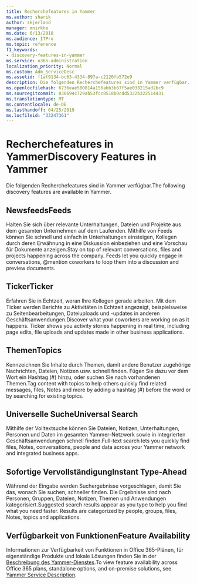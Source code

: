 ```yaml
---
title: Recherchefeatures in Yammer
ms.author: sharik
author: skjerland
manager: mnirkhe
ms.date: 6/13/2018
ms.audience: ITPro
ms.topic: reference
f1_keywords:
- discovery-features-in-yammer
ms.service: o365-administration
localization_priority: Normal
ms.custom: Adm_ServiceDesc
ms.assetid: f1af9134-bc63-4334-897a-c2120fb572e9
description: Die folgenden Recherchefeatures sind in Yammer verfügbar.
ms.openlocfilehash: 6736eae580814a156abb3b67f5ae038215ad2bc9
ms.sourcegitcommit: 830694c729ab53fcc8518b0cdd5322b322514431
ms.translationtype: MT
ms.contentlocale: de-DE
ms.lasthandoff: 04/25/2019
ms.locfileid: "33247361"
---
```

# <a name="discovery-features-in-yammer"></a><span data-ttu-id="3c1f5-103">Recherchefeatures in Yammer</span><span class="sxs-lookup"><span data-stu-id="3c1f5-103">Discovery Features in Yammer</span></span>

<span data-ttu-id="3c1f5-104">Die folgenden Recherchefeatures sind in Yammer verfügbar.</span><span class="sxs-lookup"><span data-stu-id="3c1f5-104">The following discovery features are available in Yammer.</span></span>
  
## <a name="feeds"></a><span data-ttu-id="3c1f5-105">Newsfeeds</span><span class="sxs-lookup"><span data-stu-id="3c1f5-105">Feeds</span></span>
<span data-ttu-id="3c1f5-106"><a name="bkmk_Feeds"> </a></span><span class="sxs-lookup"><span data-stu-id="3c1f5-106"></span></span>

<span data-ttu-id="3c1f5-p101">Halten Sie sich über relevante Unterhaltungen, Dateien und Projekte aus dem gesamten Unternehmen auf dem Laufenden. Mithilfe von Feeds können Sie schnell und einfach in Unterhaltungen einsteigen, Kollegen durch deren Erwähnung in eine Diskussion einbeziehen und eine Vorschau für Dokumente anzeigen.</span><span class="sxs-lookup"><span data-stu-id="3c1f5-p101">Stay on top of relevant conversations, files and projects happening across the company. Feeds let you quickly engage in conversations, @mention coworkers to loop them into a discussion and preview documents.</span></span>
  
## <a name="ticker"></a><span data-ttu-id="3c1f5-109">Ticker</span><span class="sxs-lookup"><span data-stu-id="3c1f5-109">Ticker</span></span>
<span data-ttu-id="3c1f5-110"><a name="bkmk_Ticker"> </a></span><span class="sxs-lookup"><span data-stu-id="3c1f5-110"></span></span>

<span data-ttu-id="3c1f5-p102">Erfahren Sie in Echtzeit, woran Ihre Kollegen gerade arbeiten. Mit dem Ticker werden Berichte zu Aktivitäten in Echtzeit angezeigt, beispielsweise zu Seitenbearbeitungen, Dateiuploads und -updates in anderen Geschäftsanwendungen.</span><span class="sxs-lookup"><span data-stu-id="3c1f5-p102">Discover what your coworkers are working on as it happens. Ticker shows you activity stories happening in real time, including page edits, file uploads and updates made in other business applications.</span></span>
  
## <a name="topics"></a><span data-ttu-id="3c1f5-113">Themen</span><span class="sxs-lookup"><span data-stu-id="3c1f5-113">Topics</span></span>
<span data-ttu-id="3c1f5-114"><a name="bkmk_Topics"> </a></span><span class="sxs-lookup"><span data-stu-id="3c1f5-114"></span></span>

<span data-ttu-id="3c1f5-115">Kennzeichnen Sie Inhalte durch Themen, damit andere Benutzer zugehörige Nachrichten, Dateien, Notizen usw. schnell finden. Fügen Sie dazu vor dem Wort ein Hashtag (#) hinzu, oder suchen Sie nach vorhandenen Themen.</span><span class="sxs-lookup"><span data-stu-id="3c1f5-115">Tag content with topics to help others quickly find related messages, files, Notes and more by adding a hashtag (#) before the word or by searching for existing topics.</span></span>
  
## <a name="universal-search"></a><span data-ttu-id="3c1f5-116">Universelle Suche</span><span class="sxs-lookup"><span data-stu-id="3c1f5-116">Universal Search</span></span>
<span data-ttu-id="3c1f5-117"><a name="bkmk_UniversalSearch"> </a></span><span class="sxs-lookup"><span data-stu-id="3c1f5-117"></span></span>

<span data-ttu-id="3c1f5-118">Mithilfe der Volltextsuche können Sie Dateien, Notizen, Unterhaltungen, Personen und Daten im gesamten Yammer-Netzwerk sowie in integrierten Geschäftsanwendungen schnell finden.</span><span class="sxs-lookup"><span data-stu-id="3c1f5-118">Full-text search lets you quickly find files, Notes, conversations, people and data across your Yammer network and integrated business apps.</span></span>
  
## <a name="instant-type-ahead"></a><span data-ttu-id="3c1f5-119">Sofortige Vervollständigung</span><span class="sxs-lookup"><span data-stu-id="3c1f5-119">Instant Type-Ahead</span></span>
<span data-ttu-id="3c1f5-120"><a name="bkmk_InstantTypeAhead"> </a></span><span class="sxs-lookup"><span data-stu-id="3c1f5-120"></span></span>

<span data-ttu-id="3c1f5-p103">Während der Eingabe werden Suchergebnisse vorgeschlagen, damit Sie das, wonach Sie suchen, schneller finden. Die Ergebnisse sind nach Personen, Gruppen, Dateien, Notizen, Themen und Anwendungen kategorisiert.</span><span class="sxs-lookup"><span data-stu-id="3c1f5-p103">Suggested search results appear as you type to help you find what you need faster. Results are categorized by people, groups, files, Notes, topics and applications.</span></span>
  
## <a name="feature-availability"></a><span data-ttu-id="3c1f5-123">Verfügbarkeit von Funktionen</span><span class="sxs-lookup"><span data-stu-id="3c1f5-123">Feature Availability</span></span>
<span data-ttu-id="3c1f5-124"><a name="bkmk_InstantTypeAhead"> </a></span><span class="sxs-lookup"><span data-stu-id="3c1f5-124"></span></span>

<span data-ttu-id="3c1f5-125">Informationen zur Verfügbarkeit von Funktionen in Office 365-Plänen, für eigenständige Produkte und lokale Lösungen finden Sie in der [Beschreibung des Yammer-Dienstes](yammer-service-description.md).</span><span class="sxs-lookup"><span data-stu-id="3c1f5-125">To view feature availability across Office 365 plans, standalone options, and on-premise solutions, see [Yammer Service Description](yammer-service-description.md).</span></span>
  
  
